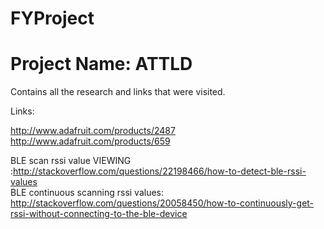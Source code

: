 # FYProject

# Project Name: ATTLD

Contains all the research and links that were visited.

Links:

http://www.adafruit.com/products/2487  
http://www.adafruit.com/products/659  

BLE scan rssi value VIEWING :http://stackoverflow.com/questions/22198466/how-to-detect-ble-rssi-values  
BLE continuous scanning rssi values: http://stackoverflow.com/questions/20058450/how-to-continuously-get-rssi-without-connecting-to-the-ble-device  
